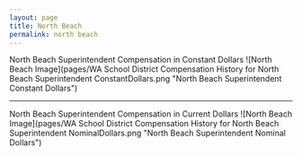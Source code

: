 ```yaml
---
layout: page
title: North Beach
permalink: north beach
---
```



North Beach Superintendent Compensation in Constant Dollars
![North Beach Image](pages/WA School District Compensation History for North Beach Superintendent ConstantDollars.png "North Beach Superintendent Constant Dollars")
___

North Beach Superintendent Compensation in Current Dollars
![North Beach Image](pages/WA School District Compensation History for North Beach Superintendent NominalDollars.png "North Beach Superintendent Nominal Dollars")